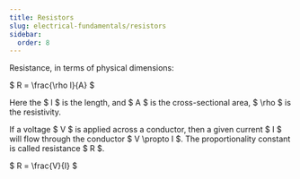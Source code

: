 ```yaml
---
title: Resistors
slug: electrical-fundamentals/resistors
sidebar:
  order: 8
---
```


Resistance, in terms of physical dimensions:

$ R = \frac{\rho l}{A} $

Here the $ l $ is the length, and $ A $ is the cross-sectional area, $ \rho $ is
the resistivity.

If a voltage $ V $ is applied across a conductor, then a given current $ I $
will flow through the conductor $ V \propto I $. The proportionality constant is
called resistance $ R $.

$ R = \frac{V}{I} $
